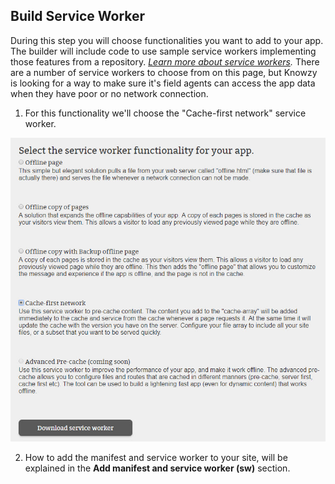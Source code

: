 
## Build Service Worker

During this step you will choose functionalities you want to add to your app. The builder will include code to use sample service workers implementing those features from a repository. *[Learn more about service workers](https://docs.pwabuilder.com/what/is/a/pwa/2018/02/03/what-is-a-service-worker.html).*
There are a number of service workers to choose from on this page, but Knowzy is looking for a way to make sure it's field agents can access the app data when they have poor or no network connection.

1. For this functionality we'll choose the "Cache-first network" service worker.

![Provide a URL](../media/Picture25.jpg)


2. How to add the manifest and service worker to your site, will be explained in the **Add manifest and service worker (sw)** section.  
